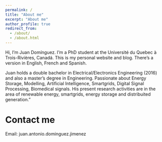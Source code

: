 ```yaml
---
permalink: /
title: "About me"
excerpt: "About me"
author_profile: true
redirect_from: 
  - /about/
  - /about.html
---
```


Hi, I’m Juan Domínguez. I’m a PhD student at the Université du Quebec à Trois-Rivières, Canadá. This is my personal website and blog. There’s a version in English, French and Spanish.

Juan holds a double bachelor in Electrical/Electronics Engineering (2016) and also a master’s degree in Engineering. Passionate about Energy Storage, Modelling, Artificial Intelligence, Smartgrids, Digital Signal Processing, Biomedical signals. His present research activities are in the area of renewable energy, smartgrids, energy storage and distribuited generation.”

Contact me
======
Email: juan.antonio.dominguez.jimenez

